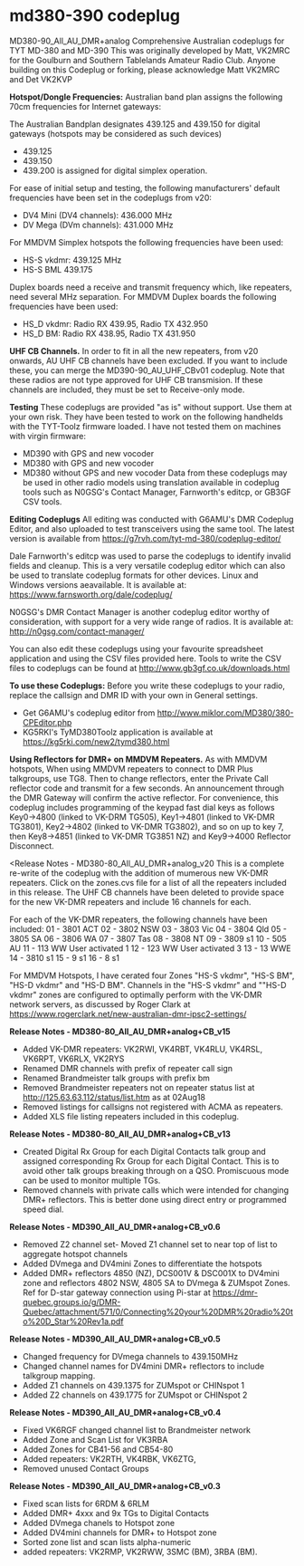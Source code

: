 # md380-390 codeplug

MD380-90_All_AU_DMR+analog 
Comprehensive Australian codeplugs for TYT MD-380 and MD-390 
This was originally developed by Matt, VK2MRC for the Goulburn and Southern Tablelands Amateur Radio Club. Anyone building on this Codeplug or forking, please acknowledge Matt VK2MRC and Det VK2KVP



<b>Hotspot/Dongle Frequencies:</b> Australian band plan assigns the following 70cm frequencies for Internet gateways:

The Australian Bandplan designates 439.125 and 439.150 for digital gateways (hotspots may be considered as such devices) 
- 439.125
- 439.150 
- 439.200 is assigned for digital simplex operation.

For ease of initial setup and testing, the following manufacturers' default frequencies have been set in the codeplugs from v20:
- DV4 Mini (DV4 channels): 436.000 MHz
- DV Mega  (DVm channels): 431.000 MHz

For MMDVM Simplex hotspots the following frequencies have been used:
- HS-S vkdmr: 439.125 MHz
- HS-S BML 439.175

Duplex boards need a receive and transmit frequency which, like repeaters, need several MHz separation. For MMDVM Duplex boards the following frequencies have been used:
- HS_D vkdmr: Radio RX 439.95, Radio TX 432.950
- HS_D BM: Radio RX 438.95, Radio TX 431.950

<b>UHF CB Channels.</b> In order to fit in all the new repeaters, from v20 onwards, AU UHF CB channels have been excluded. If you want to include these, you can merge the MD390-90_AU_UHF_CBv01 codeplug. Note that these radios are not type approved for UHF CB transmision. If these channels are included, they must be set to Receive-only mode. 

<b>Testing</b> These codeplugs are provided "as is" without support. Use them at your own risk. They have been tested to work on the following handhelds with the TYT-Toolz firmware loaded. I have not tested them on machines with virgin firmware:
- MD390 with GPS and new vocoder
- MD380 with GPS and new vocoder
- MD380 without GPS and new vocoder
Data from these codeplugs may be used in other radio models using translation available in codeplug tools such as N0GSG's Contact Manager, Farnworth's editcp, or GB3GF CSV tools.

<b>Editing Codeplugs</b>
All editing was conducted with G6AMU's DMR Codeplug Editor, and also uploaded to test transceivers using the same tool. The latest version is available from https://g7rvh.com/tyt-md-380/codeplug-editor/

Dale Farnworth's editcp was used to parse the codeplugs to identify invalid fields and cleanup. This is a very versatile codeplug editor which can also be used to translate codeplug formats for other devices. Linux and Windows versions aeavailable. It is available at: https://www.farnsworth.org/dale/codeplug/

N0GSG's DMR Contact Manager is another codeplug editor worthy of consideration, with support for a very wide range of radios. It is available at: http://n0gsg.com/contact-manager/

You can also edit these codeplugs using your favourite spreadsheet application and using the CSV files provided here. Tools to write the CSV files to codeplugs can be found at http://www.gb3gf.co.uk/downloads.html

<b>To use these Codeplugs:</b> Before you write these codeplugs to your radio, replace the callsign and DMR ID with your own in General settings.
- Get G6AMU's codeplug editor from http://www.miklor.com/MD380/380-CPEditor.php
- KG5RKI's TyMD380Toolz application is available at https://kg5rki.com/new2/tymd380.html

<b>Using Reflectors for DMR+ on MMDVM Repeaters.</b>
As with MMDVM hotspots, When using MMDVM repeaters to connect to DMR Plus talkgroups, use TG8. Then to change reflectors, enter the Private Call reflector code and transmit for a few seconds. An announcement through the DMR Gateway will confirm the active reflector. For convenience, this codeplug includes programming of the keypad fast dial keys as follows Key0->4800 (linked to VK-DRM TG505), Key1->4801 (linked to VK-DMR TG3801), Key2->4802 (linked to VK-DMR TG3802), and so on up to key 7, then Key8->4851 (linked to VK-DMR TG3851 NZ) and Key9->4000 Reflector Disconnect.

<Release Notes - MD380-80_All_AU_DMR+analog_v20</b> This is a complete re-write of the codeplug with the addition of mumerous new VK-DMR repeaters. Click on the zones.cvs file for a list of all the repeaters included in this release. The UHF CB channels have been deleted to provide space for the new VK-DMR repeaters and include 16 channels for each.

For each of the VK-DMR repeaters, the following channels have been included:
01 - 3801 ACT
02 - 3802 NSW
03 - 3803 Vic
04 - 3804 Qld
05 - 3805 SA
06 - 3806 WA
07 - 3807 Tas
08 - 3808 NT
09 - 3809 s1
10 - 505 AU
11 - 113 WW User activated 1
12 - 123 WW User activated 3
13 - 13 WWE
14 - 3810 s1
15 - 9 s1
16 - 8 s1

For MMDVM Hotspots, I have cerated four Zones "HS-S vkdmr", "HS-S BM", "HS-D vkdmr" and "HS-D BM".  Channels in the "HS-S vkdmr" and ""HS-D vkdmr" zones are configured to optimally perform with the VK-DMR network servers, as discussed by Roger Clark at https://www.rogerclark.net/new-australian-dmr-ipsc2-settings/ 

<b>Release Notes - MD380-80_All_AU_DMR+analog+CB_v15</b>
- Added VK-DMR repeaters: VK2RWI, VK4RBT, VK4RLU, VK4RSL, VK6RPT, VK6RLX, VK2RYS
- Renamed DMR channels with prefix of repeater call sign
- Renamed Brandmeister talk groups with prefix bm
- Removed Brandmeister repeaters not on repeater status list at http://125.63.63.112/status/list.htm as at 02Aug18
- Removed listings for callsigns not registered with ACMA as repeaters.
- Added XLS file listing repeaters included in this codeplug.

<b>Release Notes - MD380-80_All_AU_DMR+analog+CB_v13</b>
- Created Digital Rx Group for each Digital Contacts talk group and assigned corresponding Rx Group for each Digital Contact. This is to avoid other talk groups breaking through on a QSO. Promiscuous mode can be used to monitor multiple TGs.
- Removed channels with private calls which were intended for changing DMR+ reflectors. This is better done using direct entry or programmed speed dial.

<b>Release Notes - MD390_All_AU_DMR+analog+CB_v0.6</b>
- Removed Z2 channel set- Moved Z1 channel set to near top of list to aggregate hotspot channels
- Added DVmega and DV4mini Zones to differentiate the hotspots
- Added DMR+ reflectors 4850 (NZ), DCS001V & DSC001X to DV4mini zone and reflectors 4802 NSW, 4805 SA to DVmega & ZUMspot Zones.  Ref for D-star gateway connection using Pi-star at https://dmr-quebec.groups.io/g/DMR-Quebec/attachment/571/0/Connecting%20your%20DMR%20radio%20to%20D_Star%20Rev1a.pdf

<b>Release Notes - MD390_All_AU_DMR+analog+CB_v0.5</b>
- Changed frequency for DVmega channels to 439.150MHz
- Changed channel names for DV4mini DMR+ reflectors to include talkgroup mapping.
- Added Z1 channels on 439.1375 for ZUMspot or CHINspot 1
- Added Z2 channels on 439.1775 for ZUMspot or CHINspot 2

<b>Release Notes - MD390_All_AU_DMR+analog+CB_v0.4</b>
- Fixed VK6RGF changed channel list to Brandmeister network
- Added Zone and Scan List for VK3RBA
- Added Zones for CB41-56 and CB54-80
- Added repeaters: VK2RTH, VK4RBK, VK6ZTG, 
- Removed unused Contact Groups

<b>Release Notes - MD390_All_AU_DMR+analog+CB_v0.3</b>
- Fixed scan lists for 6RDM & 6RLM
- Added DMR+ 4xxx and 9x TGs to Digital Contacts
- Added DVmega chanels to Hotspot zone
- Added DV4mini channels for DMR+ to Hotspot zone
- Sorted zone list and scan lists alpha-numeric
- added repeaters: VK2RMP, VK2RWW, 3SMC (BM), 3RBA (BM).

